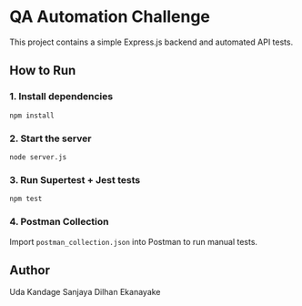 # QA Automation Challenge

This project contains a simple Express.js backend and automated API tests.

## How to Run

### 1. Install dependencies
```
npm install
```

### 2. Start the server
```
node server.js
```

### 3. Run Supertest + Jest tests
```
npm test
```

### 4. Postman Collection
Import `postman_collection.json` into Postman to run manual tests.

## Author
Uda Kandage Sanjaya Dilhan Ekanayake
